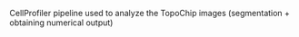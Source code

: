 CellProfiler pipeline used to analyze the TopoChip images (segmentation + obtaining numerical output)
